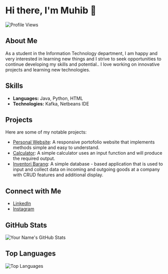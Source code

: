 # Hi there, I'm Muhib 👋

![Profile Views](https://komarev.com/ghpvc/?username=mhbscxx&color=brightgreen)

## About Me

As a student in the Information Technology department, I am happy and very interested in learning new things and I strive to seek opportunities to continue developing my skills and potential.. I love working on innovative projects and learning new technologies.

## Skills

- **Languages:** Java, Python, HTML
- **Technologies:** Kafka, Netbeans IDE

## Projects

Here are some of my notable projects:

- [Personal Website](https://github.com/mhbscxx/profile_website): A responsive portofolio website that implements methods simple and easy to understand.
- [Calculator](https://github.com/mhbscxx/Project_Kalkulator): A simple calculator uses an input function and will produce the required output.
- [Inventori Barang](https://github.com/mhbscxx/Inventori_barang): A simple database - based application that is used to input and collect data on incoming and
outgoing goods at a company with CRUD features and additional display.

## Connect with Me

- [LinkedIn](https://www.linkedin.com/in/muchib-science)
- [Instagram](https://www.instagram.com/mhbscxx_)

## GitHub Stats

![Your Name's GitHub Stats](https://github-readme-stats.vercel.app/api?username=mhbscxx&show_icons=true&theme=radical)

## Top Languages

![Top Languages](https://github-readme-stats.vercel.app/api/top-langs/?username=mhbscxx&layout=compact&theme=radical)
